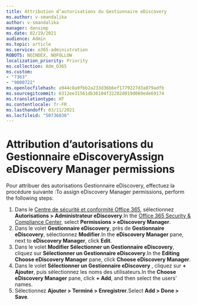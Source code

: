 ```yaml
---
title: Attribution d’autorisations du Gestionnaire eDiscovery
ms.author: v-smandalika
author: v-smandalika
manager: dansimp
ms.date: 02/19/2021
audience: Admin
ms.topic: article
ms.service: o365-administration
ROBOTS: NOINDEX, NOFOLLOW
localization_priority: Priority
ms.collection: Adm_O365
ms.custom:
- "7363"
- "9000722"
ms.openlocfilehash: a944c8a9fbb2a233d36b6ef1779227d3a079adfb
ms.sourcegitcommit: 6312ee31561db36104f32282d019d069ede69174
ms.translationtype: HT
ms.contentlocale: fr-FR
ms.lasthandoff: 03/11/2021
ms.locfileid: "50736836"
---
```

# <a name="assign-ediscovery-manager-permissions"></a><span data-ttu-id="f44b2-102">Attribution d’autorisations du Gestionnaire eDiscovery</span><span class="sxs-lookup"><span data-stu-id="f44b2-102">Assign eDiscovery Manager permissions</span></span>

<span data-ttu-id="f44b2-103">Pour attribuer des autorisations Gestionnaire eDiscovery, effectuez la procédure suivante :</span><span class="sxs-lookup"><span data-stu-id="f44b2-103">To assign eDiscovery Manager permissions, perform the following steps:</span></span>

1. <span data-ttu-id="f44b2-104">Dans le [Centre de sécurité et conformité Office 365](https://sip.protection.office.com/), sélectionnez **Autorisations > Administrateur eDiscovery**.</span><span class="sxs-lookup"><span data-stu-id="f44b2-104">In the [Office 365 Security & Compliance Center](https://sip.protection.office.com/), select **Permissions > eDiscovery Manager**.</span></span>
2. <span data-ttu-id="f44b2-105">Dans le volet **Gestionnaire eDiscovery**, près de **Gestionnaire eDiscovery**, sélectionnez **Modifier**.</span><span class="sxs-lookup"><span data-stu-id="f44b2-105">In the **eDiscovery Manager** pane, next to **eDiscovery Manager**, click **Edit**.</span></span>
3. <span data-ttu-id="f44b2-106">Dans le volet **Modifier Sélectionner un Gestionnaire eDiscovery**, cliquez sur **Sélectionner un Gestionnaire eDiscovery**.</span><span class="sxs-lookup"><span data-stu-id="f44b2-106">In the **Editing Choose eDiscovery Manager** pane, click **Choose eDiscovery Manager**.</span></span>
4. <span data-ttu-id="f44b2-107">Dans le volet **Sélectionner un Gestionnaire eDiscovery** , cliquez sur **+ Ajouter**, puis sélectionnez les noms des utilisateurs.</span><span class="sxs-lookup"><span data-stu-id="f44b2-107">In the **Choose eDiscovery Manager** pane, click **+ Add**, and then select the users' names.</span></span>
5. <span data-ttu-id="f44b2-108">Sélectionnez **Ajouter > Terminé > Enregistrer**.</span><span class="sxs-lookup"><span data-stu-id="f44b2-108">Select **Add > Done > Save**.</span></span>